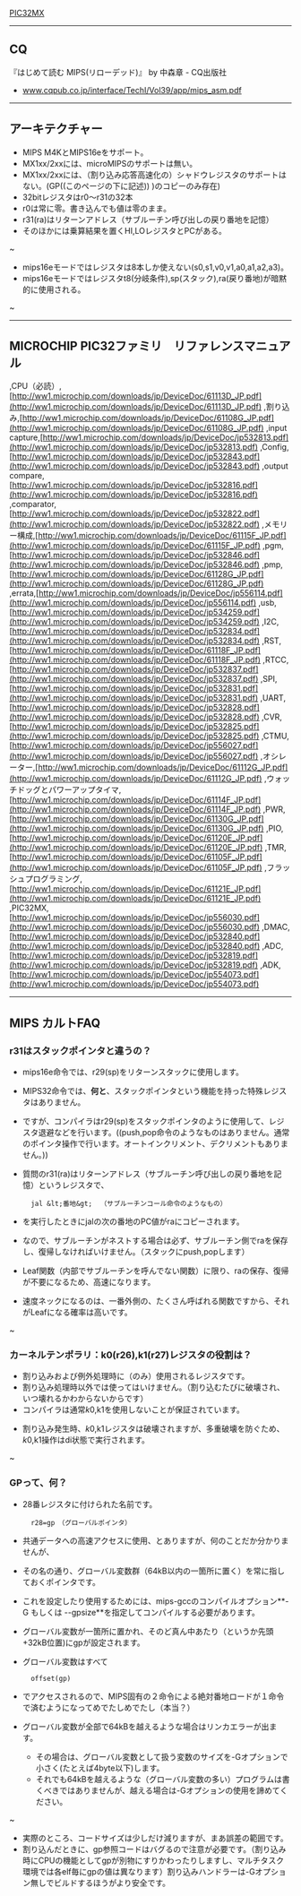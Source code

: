 ﻿[PIC32MX](PIC32MX.md) 

- - - -
## CQ
『はじめて読む MIPS(リローデッド)』 by 中森章 - CQ出版社 
- www.cqpub.co.jp/interface/TechI/Vol39/app/mips_asm.pdf

<!-- dummy comment line for breaking list -->

- - - -
## アーキテクチャー
- MIPS M4KとMIPS16eをサポート。
- MX1xx/2xxには、microMIPSのサポートは無い。
- MX1xx/2xxには、（割り込み応答高速化の）シャドウレジスタのサポートはない。(GP((このページの下に記述)) )のコピーのみ存在)
- 32bitレジスタはr0〜r31の32本
- r0は常に零。書き込んでも値は零のまま。
- r31(ra)はリターンアドレス（サブルーチン呼び出しの戻り番地を記憶）
- そのほかには乗算結果を置くHI,LOレジスタとPCがある。

<!-- dummy comment line for breaking list -->

~
- mips16eモードではレジスタは8本しか使えない(s0,s1,v0,v1,a0,a1,a2,a3)。
- mips16eモードではレジスタt8(分岐条件),sp(スタック),ra(戻り番地)が暗黙的に使用される。

<!-- dummy comment line for breaking list -->

~


- - - -
## MICROCHIP PIC32ファミリ　リファレンスマニュアル
,CPU（必読）,[http://ww1.microchip.com/downloads/jp/DeviceDoc/61113D_JP.pdf](http://ww1.microchip.com/downloads/jp/DeviceDoc/61113D_JP.pdf) 
,割り込み,[http://ww1.microchip.com/downloads/jp/DeviceDoc/61108G_JP.pdf](http://ww1.microchip.com/downloads/jp/DeviceDoc/61108G_JP.pdf) 
,input capture,[http://ww1.microchip.com/downloads/jp/DeviceDoc/jp532813.pdf](http://ww1.microchip.com/downloads/jp/DeviceDoc/jp532813.pdf) 
,Config,[http://ww1.microchip.com/downloads/jp/DeviceDoc/jp532843.pdf](http://ww1.microchip.com/downloads/jp/DeviceDoc/jp532843.pdf) 
,output compare,[http://ww1.microchip.com/downloads/jp/DeviceDoc/jp532816.pdf](http://ww1.microchip.com/downloads/jp/DeviceDoc/jp532816.pdf) 
,comparator,[http://ww1.microchip.com/downloads/jp/DeviceDoc/jp532822.pdf](http://ww1.microchip.com/downloads/jp/DeviceDoc/jp532822.pdf) 
,メモリー構成,[http://ww1.microchip.com/downloads/jp/DeviceDoc/61115F_JP.pdf](http://ww1.microchip.com/downloads/jp/DeviceDoc/61115F_JP.pdf) 
,pgm,[http://ww1.microchip.com/downloads/jp/DeviceDoc/jp532846.pdf](http://ww1.microchip.com/downloads/jp/DeviceDoc/jp532846.pdf) 
,pmp,[http://ww1.microchip.com/downloads/jp/DeviceDoc/61128G_JP.pdf](http://ww1.microchip.com/downloads/jp/DeviceDoc/61128G_JP.pdf) 
,errata,[http://ww1.microchip.com/downloads/jp/DeviceDoc/jp556114.pdf](http://ww1.microchip.com/downloads/jp/DeviceDoc/jp556114.pdf) 
,usb,[http://ww1.microchip.com/downloads/jp/DeviceDoc/jp534259.pdf](http://ww1.microchip.com/downloads/jp/DeviceDoc/jp534259.pdf) 
,I2C,[http://ww1.microchip.com/downloads/jp/DeviceDoc/jp532834.pdf](http://ww1.microchip.com/downloads/jp/DeviceDoc/jp532834.pdf) 
,RST,[http://ww1.microchip.com/downloads/jp/DeviceDoc/61118F_JP.pdf](http://ww1.microchip.com/downloads/jp/DeviceDoc/61118F_JP.pdf) 
,RTCC,[http://ww1.microchip.com/downloads/jp/DeviceDoc/jp532837.pdf](http://ww1.microchip.com/downloads/jp/DeviceDoc/jp532837.pdf) 
,SPI,[http://ww1.microchip.com/downloads/jp/DeviceDoc/jp532831.pdf](http://ww1.microchip.com/downloads/jp/DeviceDoc/jp532831.pdf) 
,UART,[http://ww1.microchip.com/downloads/jp/DeviceDoc/jp532828.pdf](http://ww1.microchip.com/downloads/jp/DeviceDoc/jp532828.pdf) 
,CVR,[http://ww1.microchip.com/downloads/jp/DeviceDoc/jp532825.pdf](http://ww1.microchip.com/downloads/jp/DeviceDoc/jp532825.pdf) 
,CTMU,[http://ww1.microchip.com/downloads/jp/DeviceDoc/jp556027.pdf](http://ww1.microchip.com/downloads/jp/DeviceDoc/jp556027.pdf) 
,オシレーター,[http://ww1.microchip.com/downloads/jp/DeviceDoc/61112G_JP.pdf](http://ww1.microchip.com/downloads/jp/DeviceDoc/61112G_JP.pdf) 
,ウォッチドッグとパワーアップタイマ,[http://ww1.microchip.com/downloads/jp/DeviceDoc/61114F_JP.pdf](http://ww1.microchip.com/downloads/jp/DeviceDoc/61114F_JP.pdf) 
,PWR,[http://ww1.microchip.com/downloads/jp/DeviceDoc/61130G_JP.pdf](http://ww1.microchip.com/downloads/jp/DeviceDoc/61130G_JP.pdf) 
,PIO,[http://ww1.microchip.com/downloads/jp/DeviceDoc/61120E_JP.pdf](http://ww1.microchip.com/downloads/jp/DeviceDoc/61120E_JP.pdf) 
,TMR,[http://ww1.microchip.com/downloads/jp/DeviceDoc/61105F_JP.pdf](http://ww1.microchip.com/downloads/jp/DeviceDoc/61105F_JP.pdf) 
,フラッシュプログラミング,[http://ww1.microchip.com/downloads/jp/DeviceDoc/61121E_JP.pdf](http://ww1.microchip.com/downloads/jp/DeviceDoc/61121E_JP.pdf) 
,PIC32MX,[http://ww1.microchip.com/downloads/jp/DeviceDoc/jp556030.pdf](http://ww1.microchip.com/downloads/jp/DeviceDoc/jp556030.pdf) 
,DMAC,[http://ww1.microchip.com/downloads/jp/DeviceDoc/jp532840.pdf](http://ww1.microchip.com/downloads/jp/DeviceDoc/jp532840.pdf) 
,ADC,[http://ww1.microchip.com/downloads/jp/DeviceDoc/jp532819.pdf](http://ww1.microchip.com/downloads/jp/DeviceDoc/jp532819.pdf) 
,ADK,[http://ww1.microchip.com/downloads/jp/DeviceDoc/jp554073.pdf](http://ww1.microchip.com/downloads/jp/DeviceDoc/jp554073.pdf) 

- - - -
## MIPS カルトFAQ

### r31はスタックポインタと違うの？
- mips16e命令では、r29(sp)をリターンスタックに使用します。
- MIPS32命令では、**何と**、スタックポインタという機能を持った特殊レジスタはありません。
- ですが、コンパイラはr29(sp)をスタックポインタのように使用して、レジスタ退避などを行います。((push,pop命令のようなものはありません。通常のポインタ操作で行います。オートインクリメント、デクリメントもありません。))
- 質問のr31(ra)はリターンアドレス（サブルーチン呼び出しの戻り番地を記憶）というレジスタで、

		jal &lt;番地&gt;  （サブルーチンコール命令のようなもの）
- を実行したときにjalの次の番地のPC値がraにコピーされます。
- なので、サブルーチンがネストする場合は必ず、サブルーチン側でraを保存し、復帰しなければいけません。（スタックにpush,popします）
- Leaf関数（内部でサブルーチンを呼んでない関数）に限り、raの保存、復帰が不要になるため、高速になります。
- 速度ネックになるのは、一番外側の、たくさん呼ばれる関数ですから、それがLeafになる確率は高いです。

<!-- dummy comment line for breaking list -->

~

### カーネルテンポラリ：k0(r26),k1(r27)レジスタの役割は？

- 割り込みおよび例外処理時に（のみ）使用されるレジスタです。
- 割り込み処理時以外では使ってはいけません。（割り込むたびに破壊され、いつ壊れるかわからないからです）
- コンパイラは通常$k0,$k1を使用しないことが保証されています。

<!-- dummy comment line for breaking list -->

- 割り込み発生時、$k0,$k1レジスタは破壊されますが、多重破壊を防ぐため、$k0,$k1操作はdi状態で実行されます。

<!-- dummy comment line for breaking list -->


~

### GPって、何？
- 28番レジスタに付けられた名前です。

		r28=gp　（グローバルポインタ）
- 共通データへの高速アクセスに使用、とありますが、何のことだか分かりませんが、
- その名の通り、グローバル変数群（64kB以内の一箇所に置く）を常に指しておくポインタです。
- これを設定したり使用するためには、mips-gccのコンパイルオプション**-G もしくは --gpsize**を指定してコンパイルする必要があります。
- グローバル変数が一箇所に置かれ、そのど真ん中あたり（というか先頭+32kB位置)にgpが設定されます。
- グローバル変数はすべて

		offset(gp)
- でアクセスされるので、MIPS固有の２命令による絶対番地ロードが１命令で済むようになってめでたしめでたし（本当？）
- グローバル変数が全部で64kBを越えるような場合はリンカエラーが出ます。
    - その場合は、グローバル変数として扱う変数のサイズを-Gオプションで小さく(たとえば4byte以下)します。
    - それでも64kBを越えるような（グローバル変数の多い）プログラムは書くべきではありませんが、越える場合は-Gオプションの使用を諦めてください。

<!-- dummy comment line for breaking list -->


~
- 実際のところ、コードサイズは少しだけ減りますが、まあ誤差の範囲です。
- 割り込んだときに、gp参照コードはバグるので注意が必要です。（割り込み時にCPUの機能としてgpが別物にすりかわったりしますし、マルチタスク環境では各elf毎にgpの値は異なります）割り込みハンドラーは-Gオプション無しでビルドするほうがより安全です。

